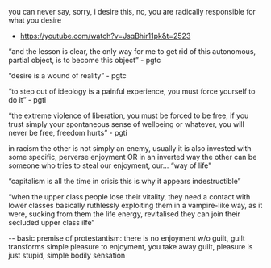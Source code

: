 you can never say, sorry, i desire this, no,  you are radically responsible for what you desire 
 - https://youtube.com/watch?v=JsqBhir11pk&t=2523



“and the lesson is clear, the only way for me to get rid of this autonomous, partial object, is to become this object” - pgtc

“desire is a wound of reality” - pgtc

“to step out of ideology is a painful experience, you must force yourself to do it” - pgti

“the extreme violence of liberation, you must be forced to be free, if you trust simply your spontaneous sense of wellbeing or whatever, you will never be free, freedom hurts” - pgti

in racism the other is not simply an enemy, usually it is also invested with some specific, perverse enjoyment OR in an inverted way the other can be someone who tries to steal our enjoyment, our… “way of life"

“capitalism is all the time in crisis this is why it appears indestructible”

“when the upper class people lose their vitality, they need a contact with lower classes basically ruthlessly exploiting them in a vampire-like way, as it were, sucking from them the life energy, revitalised they can join their secluded upper class ilfe”


-- basic premise of protestantism: there is no enjoyment w/o guilt, guilt transforms simple pleasure to enjoyment, you take away guilt, pleasure is just stupid, simple bodily sensation 



